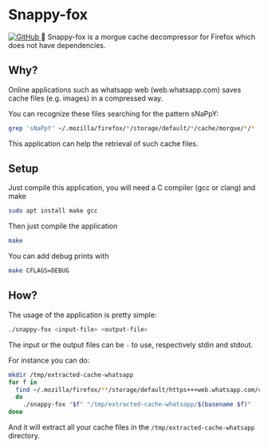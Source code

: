 # Snappy-fox

<a href="https://github.com/berdav/snappy-fox/blob/master/LICENSE">
<img alt="GitHub" src="https://img.shields.io/github/license/berdav/snappy-fox.svg?color=blue">
</a>
🦀 Snappy-fox is a morgue cache decompressor for Firefox which does not have
dependencies.

## Why?
Online applications such as whatsapp web (web.whatsapp.com) saves cache
files (e.g. images) in a compressed way.

You can recognize these files searching for the pattern sNaPpY:
```bash
grep 'sNaPpY' ~/.mozilla/firefox/*/storage/default/*/cache/morgue/*/*
```

This application can help the retrieval of such cache files.

## Setup
Just compile this application, you will need a C compiler
(gcc or clang) and make
```bash
sudo apt install make gcc
```

Then just compile the application
```bash
make
```

You can add debug prints with
```bash
make CFLAGS=DEBUG
```

## How?

The usage of the application is pretty simple:
```bash
./snappy-fox <input-file> <output-file>
```
The input or the output files can be `-` to use, respectively stdin and
stdout.

For instance you can do:
```bash
mkdir /tmp/extracted-cache-whatsapp
for f in
  find ~/.mozilla/firefox/**/storage/default/https+++web.whatsapp.com/cache/ -name '*.final';
  do
    ./snappy-fox "$f" "/tmp/extracted-cache-whatsapp/$(basename $f)"
done
```

And it will extract all your cache files in the
`/tmp/extracted-cache-whatsapp` directory.
